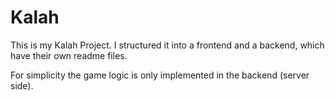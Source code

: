 # Kalah

This is my Kalah Project. I structured it into a frontend and a backend, which have their own readme files.



For simplicity the game logic is only implemented in the backend (server side).


